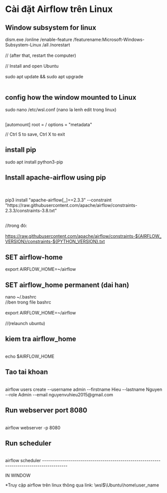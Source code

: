 # Cài đặt Airflow trên Linux

## Window subsystem for linux

dism.exe /online /enable-feature /featurename:Microsoft-Windows-Subsystem-Linux /all /norestart
</br>
</br>
// (after that, restart the computer)
</br>
</br>
// Install and open Ubuntu
</br>
</br>
sudo apt update && sudo apt upgrade
</br>
</br>

## config how the window mounted to Linux

sudo nano /etc/wsl.conf   (nano la lenh edit trong linux)
</br>
</br>

[automount]
root = /
options = "metadata"

// Ctrl S to save, Ctrl X to exit


## install pip
sudo apt install python3-pip


## Install apache-airflow using pip
</br>
</br>
pip3 install "apache-airflow[,,]==2.3.3" --constraint "https://raw.githubusercontent.com/apache/airflow/constraints-2.3.3/constraints-3.8.txt"
</br>
</br>

//trong đó:
</br>
</br>
https://raw.githubusercontent.com/apache/airflow/constraints-${AIRFLOW_VERSION}/constraints-${PYTHON_VERSION}.txt


## SET airflow-home
export AIRFLOW_HOME=~/airflow


## SET airflow_home permanent (dai han)
nano ~/.bashrc
</br>
//ben trong file bashrc
</br>
</br>
export AIRFLOW_HOME=~/airflow
</br>
</br>
//(relaunch ubuntu)


## kiem tra airflow_home
</br>
echo $AIRFLOW_HOME

## Tao tai khoan
</br>
airflow users create --username admin --firstname Hieu --lastname Nguyen --role Admin --email nguyenvuhieu2015@gmail.com

## Run webserver port 8080
</br>
airflow webserver -p 8080

## Run scheduler
</br>
airflow scheduler
------------------------------------------------------------------------------------------

IN WINDOW

*Truy cập airflow trên linux thông qua link: \\wsl$\Ubuntu\home\user_name